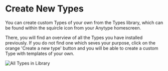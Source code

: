 # Create New Types

You can create custom Types of your own from the Types library, which can be found within the squircle icon from your Anytype homescreen.

There, you will find an overview of all the Types you have installed previously. If you do not find one which seves your purpose, click on the orange 'Create a new type' button and you will be able to create a custom Type with templates of your own.

![All Types in Library](<../.gitbook/assets/CleanShot 2021-09-09 at 14.25.08 (1).gif>)
